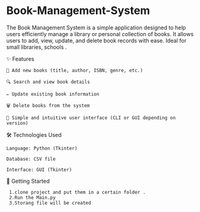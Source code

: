 # Book-Management-System


The Book Management System is a simple application designed to help users efficiently manage a library or personal collection of books.
It allows users to add, view, update, and delete book records with ease. Ideal for small libraries, schools . 



✨ Features

    📖 Add new books (title, author, ISBN, genre, etc.)

    🔍 Search and view book details

    ✏️ Update existing book information

    🗑️ Delete books from the system

    🧭 Simple and intuitive user interface (CLI or GUI depending on version)


🛠️ Technologies Used

    Language: Python (Tkinter)

    Database: CSV file

    Interface: GUI (Tkinter)



  🚀 Getting Started

     1.clone project and put them in a certain folder .
     2.Run the Main.py 
     3.Storang file will be created
